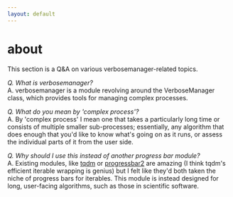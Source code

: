 ```yaml
---
layout: default
---
```


about
=====

This section is a Q&A on various verbosemanager-related topics.

*Q. What is verbosemanager?*  
A. verbosemanager is a module revolving around the VerboseManager class, which provides tools for managing complex processes.

*Q. What do you mean by 'complex process'?*  
A. By 'complex process' I mean one that takes a particularly long time or consists of multiple smaller sub-processes; essentially, any algorithm that does enough that you'd like to know what's going on as it runs, or assess the individual parts of it from the user side.

*Q. Why should I use this instead of another progress bar module?*  
A. Existing modules, like [tqdm](https://tqdm.github.io/) or [progressbar2](https://pypi.org/project/progressbar2/) are amazing (I think tqdm's efficient iterable wrapping is genius) but I felt like they'd both taken the niche of progress bars for iterables. This module is instead designed for long, user-facing algorithms, such as those in scientific software.

